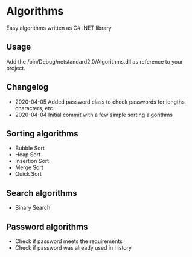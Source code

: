 # Algorithms
 Easy algorithms written as C# .NET library

## Usage
Add the /bin/Debug/netstandard2.0/Algorithms.dll as reference to your project.

## Changelog
* 2020-04-05 Added password class to check passwords for lengths, characters, etc.
* 2020-04-04 Initial commit with a few simple sorting algorithms

## Sorting algorithms
* Bubble Sort
* Heap Sort
* Insertion Sort
* Merge Sort
* Quick Sort

## Search algorithms
* Binary Search

## Password algorithms
* Check if password meets the requirements
* Check if password was already used in history